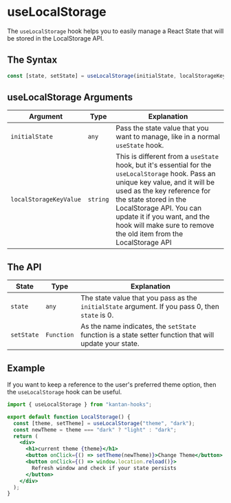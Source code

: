 # useLocalStorage

The `useLocalStorage` hook helps you to easily manage a React State that will be stored in the LocalStorage API.

## The Syntax

```jsx
const [state, setState] = useLocalStorage(initialState, localStorageKeyValue);
```

## useLocalStorage Arguments

| Argument               | Type     | Explanation                                                                                                                                                                                                                                                                                                               |
| ---------------------- | -------- | ------------------------------------------------------------------------------------------------------------------------------------------------------------------------------------------------------------------------------------------------------------------------------------------------------------------------- |
| `initialState`         | `any`    | Pass the state value that you want to manage, like in a normal `useState` hook.                                                                                                                                                                                                                                           |
| `localStorageKeyValue` | `string` | This is different from a `useState` hook, but it's essential for the `useLocalStorage` hook. Pass an unique key value, and it will be used as the key reference for the state stored in the LocalStorage API. You can update it if you want, and the hook will make sure to remove the old item from the LocalStorage API |

## The API

| State      | Type       | Explanation                                                                                            |
| ---------- | ---------- | ------------------------------------------------------------------------------------------------------ |
| `state`    | `any`      | The state value that you pass as the `initialState` argument. If you pass 0, then `state` is 0.        |
| `setState` | `Function` | As the name indicates, the `setState` function is a state setter function that will update your state. |

## Example

If you want to keep a reference to the user's preferred theme option, then the `useLocalStorage` hook can be useful.

```jsx page=src/LocalStorage
import { useLocalStorage } from "kantan-hooks";

export default function LocalStorage() {
  const [theme, setTheme] = useLocalStorage("theme", "dark");
  const newTheme = theme === "dark" ? "light" : "dark";
  return (
    <div>
      <h1>current theme {theme}</h1>
      <button onClick={() => setTheme(newTheme)}>Change Theme</button>
      <button onClick={() => window.location.reload()}>
        Refresh window and check if your state persists
      </button>
    </div>
  );
}
```
